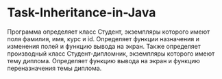 # Task-Inheritance-in-Java
Программа определяет класс Студент, экземпляры которого имеют поля фамилия, имя, курс и id. Определяет функции назначения и изменения полей и функцию вывода на экран. Также определяет производный класс Студент-дипломник, экземпляры которого имеют тему диплома. Определяет функцию вывода на экран и функцию переназначения темы диплома.
